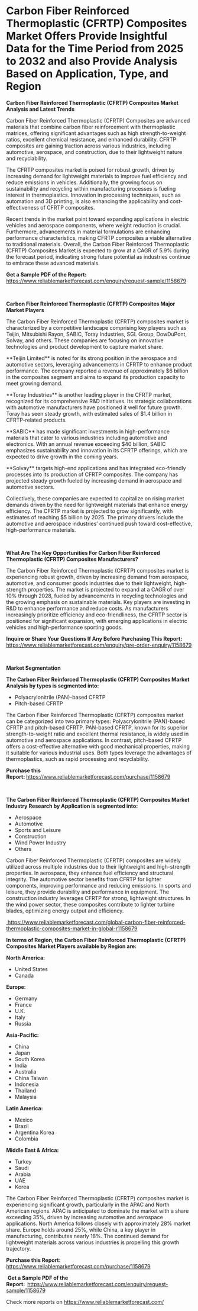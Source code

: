 <p><h1>Carbon Fiber Reinforced Thermoplastic (CFRTP) Composites Market Offers Provide Insightful Data for the Time Period from 2025 to 2032 and also Provide Analysis Based on Application, Type, and Region</h1></p><p><strong>Carbon Fiber Reinforced Thermoplastic (CFRTP) Composites Market Analysis and Latest Trends</strong></p>
<p><p>Carbon Fiber Reinforced Thermoplastic (CFRTP) Composites are advanced materials that combine carbon fiber reinforcement with thermoplastic matrices, offering significant advantages such as high strength-to-weight ratios, excellent chemical resistance, and enhanced durability. CFRTP composites are gaining traction across various industries, including automotive, aerospace, and construction, due to their lightweight nature and recyclability.</p><p>The CFRTP composites market is poised for robust growth, driven by increasing demand for lightweight materials to improve fuel efficiency and reduce emissions in vehicles. Additionally, the growing focus on sustainability and recycling within manufacturing processes is fueling interest in thermoplastics. Innovation in processing techniques, such as automation and 3D printing, is also enhancing the applicability and cost-effectiveness of CFRTP composites.</p><p>Recent trends in the market point toward expanding applications in electric vehicles and aerospace components, where weight reduction is crucial. Furthermore, advancements in material formulations are enhancing performance characteristics, making CFRTP composites a viable alternative to traditional materials. Overall, the Carbon Fiber Reinforced Thermoplastic (CFRTP) Composites Market is expected to grow at a CAGR of 5.9% during the forecast period, indicating strong future potential as industries continue to embrace these advanced materials.</p></p>
<p><strong>Get a Sample PDF of the Report:&nbsp;</strong> <a href="https://www.reliablemarketforecast.com/enquiry/request-sample/1158679?utm_campaign=2190&utm_medium=2&utm_source=Github&utm_content=ia&utm_term=01022025&utm_id=carbon-fiber-reinforced-thermoplastic-cfrtp-composites">https://www.reliablemarketforecast.com/enquiry/request-sample/1158679</a></p>
<p>&nbsp;</p>
<p><strong>Carbon Fiber Reinforced Thermoplastic (CFRTP) Composites Major Market Players</strong></p>
<p><p>The Carbon Fiber Reinforced Thermoplastic (CFRTP) composites market is characterized by a competitive landscape comprising key players such as Teijin, Mitsubishi Rayon, SABIC, Toray Industries, SGL Group, DowDuPont, Solvay, and others. These companies are focusing on innovative technologies and product development to capture market share.</p><p>**Teijin Limited** is noted for its strong position in the aerospace and automotive sectors, leveraging advancements in CFRTP to enhance product performance. The company reported a revenue of approximately $6 billion in the composites segment and aims to expand its production capacity to meet growing demand.</p><p>**Toray Industries** is another leading player in the CFRTP market, recognized for its comprehensive R&D initiatives. Its strategic collaborations with automotive manufacturers have positioned it well for future growth. Toray has seen steady growth, with estimated sales of $1.4 billion in CFRTP-related products.</p><p>**SABIC** has made significant investments in high-performance materials that cater to various industries including automotive and electronics. With an annual revenue exceeding $40 billion, SABIC emphasizes sustainability and innovation in its CFRTP offerings, which are expected to drive growth in the coming years.</p><p>**Solvay** targets high-end applications and has integrated eco-friendly processes into its production of CFRTP composites. The company has projected steady growth fueled by increasing demand in aerospace and automotive sectors.</p><p>Collectively, these companies are expected to capitalize on rising market demands driven by the need for lightweight materials that enhance energy efficiency. The CFRTP market is projected to grow significantly, with estimates of reaching $5 billion by 2025. The primary drivers include the automotive and aerospace industries’ continued push toward cost-effective, high-performance materials.</p></p>
<p>&nbsp;</p>
<p><strong>What Are The Key Opportunities For Carbon Fiber Reinforced Thermoplastic (CFRTP) Composites Manufacturers?</strong></p>
<p><p>The Carbon Fiber Reinforced Thermoplastic (CFRTP) composites market is experiencing robust growth, driven by increasing demand from aerospace, automotive, and consumer goods industries due to their lightweight, high-strength properties. The market is projected to expand at a CAGR of over 10% through 2028, fueled by advancements in recycling technologies and the growing emphasis on sustainable materials. Key players are investing in R&D to enhance performance and reduce costs. As manufacturers increasingly prioritize efficiency and eco-friendliness, the CFRTP sector is positioned for significant expansion, with emerging applications in electric vehicles and high-performance sporting goods.</p></p>
<p><strong>Inquire or Share Your Questions If Any Before Purchasing This Report:</strong> <a href="https://www.reliablemarketforecast.com/enquiry/pre-order-enquiry/1158679?utm_campaign=2190&utm_medium=2&utm_source=Github&utm_content=ia&utm_term=01022025&utm_id=carbon-fiber-reinforced-thermoplastic-cfrtp-composites">https://www.reliablemarketforecast.com/enquiry/pre-order-enquiry/1158679</a></p>
<p>&nbsp;</p>
<p><strong>Market Segmentation</strong></p>
<p><strong>The Carbon Fiber Reinforced Thermoplastic (CFRTP) Composites Market Analysis by types is segmented into:</strong></p>
<p><ul><li>Polyacrylonitrile (PAN)-based CFRTP</li><li>Pitch-based CFRTP</li></ul></p>
<p><p>The Carbon Fiber Reinforced Thermoplastic (CFRTP) composites market can be categorized into two primary types: Polyacrylonitrile (PAN)-based CFRTP and pitch-based CFRTP. PAN-based CFRTP, known for its superior strength-to-weight ratio and excellent thermal resistance, is widely used in automotive and aerospace applications. In contrast, pitch-based CFRTP offers a cost-effective alternative with good mechanical properties, making it suitable for various industrial uses. Both types leverage the advantages of thermoplastics, such as rapid processing and recyclability.</p></p>
<p><strong>Purchase this Report:&nbsp;</strong><a href="https://www.reliablemarketforecast.com/purchase/1158679?utm_campaign=2190&utm_medium=2&utm_source=Github&utm_content=ia&utm_term=01022025&utm_id=carbon-fiber-reinforced-thermoplastic-cfrtp-composites">https://www.reliablemarketforecast.com/purchase/1158679</a></p>
<p>&nbsp;</p>
<p><strong>The Carbon Fiber Reinforced Thermoplastic (CFRTP) Composites Market Industry Research by Application is segmented into:</strong></p>
<p><ul><li>Aerospace</li><li>Automotive</li><li>Sports and Leisure</li><li>Construction</li><li>Wind Power Industry</li><li>Others</li></ul></p>
<p><p>Carbon Fiber Reinforced Thermoplastic (CFRTP) composites are widely utilized across multiple industries due to their lightweight and high-strength properties. In aerospace, they enhance fuel efficiency and structural integrity. The automotive sector benefits from CFRTP for lighter components, improving performance and reducing emissions. In sports and leisure, they provide durability and performance in equipment. The construction industry leverages CFRTP for strong, lightweight structures. In the wind power sector, these composites contribute to lighter turbine blades, optimizing energy output and efficiency.</p></p>
<p><a href="https://www.reliablemarketforecast.com/global-carbon-fiber-reinforced-thermoplastic-composites-market-in-global-r1158679?utm_campaign=2190&utm_medium=2&utm_source=Github&utm_content=ia&utm_term=01022025&utm_id=carbon-fiber-reinforced-thermoplastic-cfrtp-composites">&nbsp;https://www.reliablemarketforecast.com/global-carbon-fiber-reinforced-thermoplastic-composites-market-in-global-r1158679</a></p>
<p><strong>In terms of Region, the Carbon Fiber Reinforced Thermoplastic (CFRTP) Composites Market Players available by Region are:</strong></p>
<p>
    <p> <strong> North America: </strong>
        <ul>
            <li>United States</li>
            <li>Canada</li>
        </ul>
        </p> 
    <p> <strong> Europe: </strong>
        <ul>
            <li>Germany</li>
            <li>France</li>
            <li>U.K.</li>
            <li>Italy</li>
            <li>Russia</li>
        </ul>
        </p> 
    <p> <strong> Asia-Pacific: </strong>
        <ul>
            <li>China</li>
            <li>Japan</li>
            <li>South Korea</li>
            <li>India</li>
            <li>Australia</li>
            <li>China Taiwan</li>
            <li>Indonesia</li>
            <li>Thailand</li>
            <li>Malaysia</li>
        </ul>
        </p> 
    <p> <strong> Latin America: </strong>
        <ul>
            <li>Mexico</li>
            <li>Brazil</li>
            <li>Argentina Korea</li>
            <li>Colombia</li>
        </ul>
        </p> 
    <p> <strong> Middle East & Africa: </strong>
        <ul>
            <li>Turkey</li>
            <li>Saudi</li>
            <li>Arabia</li>
            <li>UAE</li>
            <li>Korea</li>
        </ul>
    </p>
    </p>
<p><p>The Carbon Fiber Reinforced Thermoplastic (CFRTP) composites market is experiencing significant growth, particularly in the APAC and North American regions. APAC is anticipated to dominate the market with a share exceeding 35%, driven by increasing automotive and aerospace applications. North America follows closely with approximately 28% market share. Europe holds around 25%, while China, a key player in manufacturing, contributes nearly 18%. The continued demand for lightweight materials across various industries is propelling this growth trajectory.</p></p>
<p><strong>Purchase this Report: </strong><a href="https://www.reliablemarketforecast.com/purchase/1158679?utm_campaign=2190&utm_medium=2&utm_source=Github&utm_content=ia&utm_term=01022025&utm_id=carbon-fiber-reinforced-thermoplastic-cfrtp-composites">https://www.reliablemarketforecast.com/purchase/1158679</a></p>
<p>&nbsp;<strong>Get a Sample PDF of the Report:&nbsp;&nbsp;</strong><a href="https://www.reliablemarketforecast.com/enquiry/request-sample/1158679?utm_campaign=2190&utm_medium=2&utm_source=Github&utm_content=ia&utm_term=01022025&utm_id=carbon-fiber-reinforced-thermoplastic-cfrtp-composites">https://www.reliablemarketforecast.com/enquiry/request-sample/1158679</a></p>
<p><strong></strong></p>
<p>Check more reports on <a href="https://www.reliablemarketforecast.com/?utm_campaign=2190&utm_medium=2&utm_source=Github&utm_content=ia&utm_term=01022025&utm_id=carbon-fiber-reinforced-thermoplastic-cfrtp-composites">https://www.reliablemarketforecast.com/</a></p>